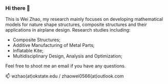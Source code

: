 ### Hi there 👋
This is Wei Zhao, my research mainly focuses on developing mathematical models for nature shape structures, composite structures and their applications in airplane design. Research studies including:
   
- Composite Structures;
- Additive Manufacturing of Metal Parts;
- Inflatable Kite;
- Multidisciplinary Design, Analysis and Optimization;


Feel free to shoot me an email if you have any questions.

📫 wzhao(at)okstate.edu / zhaowei0566(at)outlook.com

<!--
**zhaowei0566/zhaowei0566** is a ✨ _special_ ✨ repository because its `README.md` (this file) appears on your GitHub profile.

Here are some ideas to get you started:

- 🔭 I’m currently working on ...
- 🌱 I’m currently learning ...
- 👯 I’m looking to collaborate on ...
- 🤔 I’m looking for help with ...
- 💬 Ask me about ...
- 📫 How to reach me: weizhao@vt.edu
- 😄 Pronouns: ...
- ⚡ Fun fact: ...
-->
